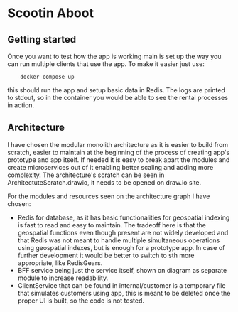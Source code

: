# Scootin Aboot


## Getting started

Once you want to test how the app is working main is set up the way you can run multiple clients that use the app.
To make it easier just use:


```aqua
    docker compose up 
```


this should run the app and setup basic data in Redis. The logs are printed to stdout, so in the container
you would be able to see the rental processes in action.


## Architecture


I have chosen the modular monolith architecture as it is easier to build from scratch, easier to maintain
at the beginning of the process of creating app's prototype and app itself. If needed it is easy to break 
apart the modules and create microservices out of it enabling better scaling and adding more complexity.
The architecture's scratch can be seen in ArchitectuteScratch.drawio, it needs to be opened on draw.io site.


For the modules and resources seen on the architecture graph I have chosen:
- Redis for database, as it has basic functionalities for geospatial indexing is fast to read and easy to maintain. The
tradeoff here is that the geospatial functions even though present are not widely developed and that Redis was not meant
to handle multiple simultaneous operations using geospatial indexes, but is enough for a prototype app. In case of
further development it would be better to switch to sth more appropriate, like RedisGears.
- BFF service being just the service itself, shown on diagram as separate module to increase readability.
- ClientService that can be found in internal/customer is a temporary file that simulates customers using app, this is
meant to be deleted once the proper UI is built, so the code is not tested.

